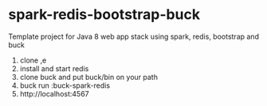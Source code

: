 spark-redis-bootstrap-buck
==========================

Template project for Java 8 web app stack using spark, redis, bootstrap and buck

1. clone ,e
2. install and start redis
3. clone buck and put buck/bin on your path
4. buck run :buck-spark-redis
5. http://localhost:4567
